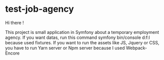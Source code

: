 # test-job-agency

Hi there !

This project is small application in Symfony about a temporary employment agency.
If you want datas, run this command symfony bin/console d:f:l because used fixtures.
If you want to run the assets like JS, Jquery or CSS, you have to run Yarn server or Npm server because I used Webpack-Encore
